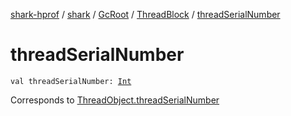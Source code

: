 [shark-hprof](../../../index.md) / [shark](../../index.md) / [GcRoot](../index.md) / [ThreadBlock](index.md) / [threadSerialNumber](./thread-serial-number.md)

# threadSerialNumber

`val threadSerialNumber: `[`Int`](https://kotlinlang.org/api/latest/jvm/stdlib/kotlin/-int/index.html)

Corresponds to [ThreadObject.threadSerialNumber](../-thread-object/thread-serial-number.md)

